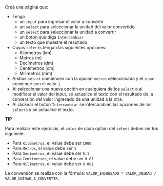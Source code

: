 Creá una página que:

- Tenga
  - un `input` para ingresar el valor a convertir
  - un `select` para seleccionar la unidad del valor convertido
  - un `select` para seleccionar la unidad a convertir
  - un botón que diga `Intercambiar`
  - un texto que muestre el resultado
- Cuyos `select`s tengan las siguientes opciones:
  - Kilómetros (km)
  - Metros (m)
  - Decímetros (dm)
  - Centímetros (cm)
  - Milímetros (mm)
- Ambos `select` comiencen con la opción `metros` seleccionada y el `input` comience con el valor `1`.
- Al seleccionar una nueva opción en cualquiera de los `select` o al modificar el valor del input, se actualice el texto con el resultado de la conversión del valor ingresado de una unidad a la otra.
- Al clickear el botón `Intercambiar` se intercambien las opciones de los `select`s y se actualice el texto.
  <br>

**TIP**

Para realizar este ejercicio, el `value` de cada option del `select` deben ser los siguiente:

- Para `Kilómetros`, el value debe ser `1000`
- Para `Metros`, el value debe ser `1`
- Para `Decímetros`, el value debe ser `0.1`
- Para `Centímetros`, el value debe ser `0.01`
- Para `Milímetros`, el value debe ser `0.001`
  <br>

La conversión se realiza con la fórmula: `VALOR_INGRESADO * VALOR_UNIDAD / VALOR_UNIDAD_A_CONVERTIR`.
